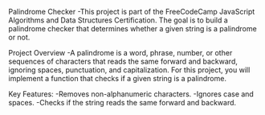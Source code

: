 Palindrome Checker
-This project is part of the FreeCodeCamp JavaScript Algorithms and Data Structures Certification. The goal is to build a palindrome checker that determines whether a given string is a palindrome or not.


Project Overview
-A palindrome is a word, phrase, number, or other sequences of characters that reads the same forward and backward, ignoring spaces, punctuation, and capitalization. For this project, you will implement a function that checks if a given string is a palindrome.


Key Features:
-Removes non-alphanumeric characters.
-Ignores case and spaces.
-Checks if the string reads the same forward and backward.
